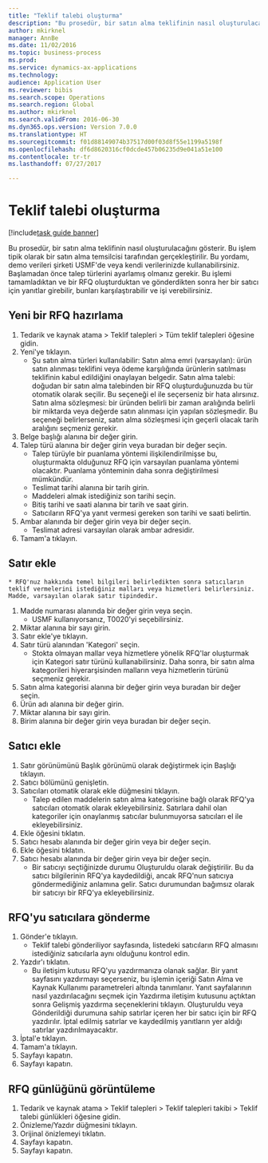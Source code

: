 ```yaml
--- 
title: "Teklif talebi oluşturma"
description: "Bu prosedür, bir satın alma teklifinin nasıl oluşturulacağını gösterir."
author: mkirknel
manager: AnnBe
ms.date: 11/02/2016
ms.topic: business-process
ms.prod: 
ms.service: dynamics-ax-applications
ms.technology: 
audience: Application User
ms.reviewer: bibis
ms.search.scope: Operations
ms.search.region: Global
ms.author: mkirknel
ms.search.validFrom: 2016-06-30
ms.dyn365.ops.version: Version 7.0.0
ms.translationtype: HT
ms.sourcegitcommit: f01d88149074b37517d00f03d8f55e1199a5198f
ms.openlocfilehash: df6d8620316cf0dcde457b06235d9e041a51e100
ms.contentlocale: tr-tr
ms.lasthandoff: 07/27/2017

---
```

# <a name="create-a-request-for-quotation"></a>Teklif talebi oluşturma

[!include[task guide banner](../../includes/task-guide-banner.md)]

Bu prosedür, bir satın alma teklifinin nasıl oluşturulacağını gösterir. Bu işlem tipik olarak bir satın alma temsilcisi tarafından gerçekleştirilir. Bu yordamı, demo verileri şirketi USMF'de veya kendi verilerinizde kullanabilirsiniz. Başlamadan önce talep türlerini ayarlamış olmanız gerekir. Bu işlemi tamamladıktan ve bir RFQ oluşturduktan ve gönderdikten sonra her bir satıcı için yanıtlar girebilir, bunları karşılaştırabilir ve işi verebilirsiniz.


## <a name="prepare-a-new-rfq"></a>Yeni bir RFQ hazırlama
1. Tedarik ve kaynak atama > Teklif talepleri > Tüm teklif talepleri öğesine gidin.
2. Yeni'ye tıklayın.
    * Şu satın alma türleri kullanılabilir: Satın alma emri (varsayılan): ürün satın alınması teklifini veya ödeme karşılığında ürünlerin satılması teklifinin kabul edildiğini onaylayan belgedir. Satın alma talebi: doğudan bir satın alma talebinden bir RFQ oluşturduğunuzda bu tür otomatik olarak seçilir. Bu seçeneği el ile seçerseniz bir hata alırsınız. Satın alma sözleşmesi: bir üründen belirli bir zaman aralığında belirli bir miktarda veya değerde satın alınması için yapılan sözleşmedir. Bu seçeneği belirlerseniz, satın alma sözleşmesi için geçerli olacak tarih aralığını seçmeniz gerekir.  
3. Belge başlığı alanına bir değer girin.
4. Talep türü alanına bir değer girin veya buradan bir değer seçin.
    * Talep türüyle bir puanlama yöntemi ilişkilendirilmişse bu, oluşturmakta olduğunuz RFQ için varsayılan puanlama yöntemi olacaktır. Puanlama yönteminin daha sonra değiştirilmesi mümkündür.  
    * Teslimat tarihi alanına bir tarih girin.  
    * Maddeleri almak istediğiniz son tarihi seçin.  
    * Bitiş tarihi ve saati alanına bir tarih ve saat girin.  
    * Satıcıların RFQ'ya yanıt vermesi gereken son tarihi ve saati belirtin.  
5. Ambar alanında bir değer girin veya bir değer seçin.
    * Teslimat adresi varsayılan olarak ambar adresidir.  
6. Tamam'a tıklayın.

## <a name="add-lines"></a>Satır ekle
    * RFQ'nuz hakkında temel bilgileri belirledikten sonra satıcıların teklif vermelerini istediğiniz malları veya hizmetleri belirlersiniz. Madde, varsayılan olarak satır tipindedir.   
1. Madde numarası alanında bir değer girin veya seçin.
    * USMF kullanıyorsanız, T0020'yi seçebilirsiniz.  
2. Miktar alanına bir sayı girin.
3. Satır ekle'ye tıklayın.
4. Satır türü alanından 'Kategori' seçin.
    * Stokta olmayan mallar veya hizmetlere yönelik RFQ'lar oluşturmak için Kategori satır türünü kullanabilirsiniz. Daha sonra, bir satın alma kategorileri hiyerarşisinden malların veya hizmetlerin türünü seçmeniz gerekir.  
5. Satın alma kategorisi alanına bir değer girin veya buradan bir değer seçin.
6. Ürün adı alanına bir değer girin.
7. Miktar alanına bir sayı girin.
8. Birim alanına bir değer girin veya buradan bir değer seçin.

## <a name="add-vendors"></a>Satıcı ekle
1. Satır görünümünü Başlık görünümü olarak değiştirmek için Başlığı tıklayın. 
2. Satıcı bölümünü genişletin.
3. Satıcıları otomatik olarak ekle düğmesini tıklayın.
    * Talep edilen maddelerin satın alma kategorisine bağlı olarak RFQ'ya satıcıları otomatik olarak ekleyebilirsiniz. Satırlara dahil olan kategoriler için onaylanmış satıcılar bulunmuyorsa satıcıları el ile ekleyebilirsiniz.  
4. Ekle öğesini tıklatın.
5. Satıcı hesabı alanında bir değer girin veya bir değer seçin.
6. Ekle öğesini tıklatın.
7. Satıcı hesabı alanında bir değer girin veya bir değer seçin.
    * Bir satıcıyı seçtiğinizde durumu Oluşturuldu olarak değiştirilir. Bu da satıcı bilgilerinin RFQ'ya kaydedildiği, ancak RFQ'nun satıcıya göndermediğiniz anlamına gelir. Satıcı durumundan bağımsız olarak bir satıcıyı bir RFQ'ya ekleyebilirsiniz.  

## <a name="send-the-rfq-to-vendors"></a>RFQ'yu satıcılara gönderme
1. Gönder'e tıklayın.
    * Teklif talebi gönderiliyor sayfasında, listedeki satıcıların RFQ almasını istediğiniz satıcılarla aynı olduğunu kontrol edin.  
2. Yazdır'ı tıklatın.
    * Bu iletişim kutusu RFQ'yu yazdırmanıza olanak sağlar. Bir yanıt sayfasını yazdırmayı seçerseniz, bu işlemin içeriği Satın Alma ve Kaynak Kullanımı parametreleri altında tanımlanır. Yanıt sayfalarının nasıl yazdırılacağını seçmek için Yazdırma iletişim kutusunu açtıktan sonra Gelişmiş yazdırma seçeneklerini tıklayın. Oluşturuldu veya Gönderildiği durumuna sahip satırlar içeren her bir satıcı için bir RFQ yazdırılır. İptal edilmiş satırlar ve kaydedilmiş yanıtların yer aldığı satırlar yazdırılmayacaktır.   
3. İptal'e tıklayın.
4. Tamam'a tıklayın.
5. Sayfayı kapatın.
6. Sayfayı kapatın.

## <a name="view-the-rfq-journal"></a>RFQ günlüğünü görüntüleme
1. Tedarik ve kaynak atama > Teklif talepleri > Teklif talepleri takibi > Teklif talebi günlükleri öğesine gidin.
2. Önizleme/Yazdır düğmesini tıklayın.
3. Orijinal önizlemeyi tıklatın.
4. Sayfayı kapatın.
5. Sayfayı kapatın.


